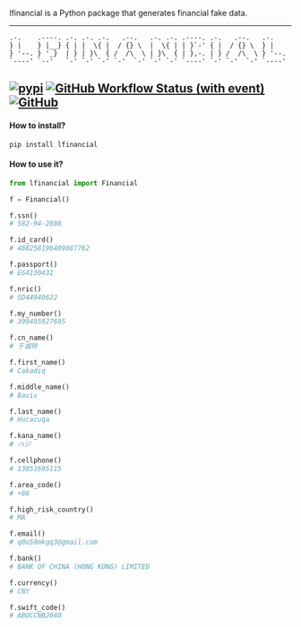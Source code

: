 lfinancial is a Python package that generates financial fake data.

---
```
.-.    .----. .-. .-. .-.   .--.   .-. .-. .----. .-.   .--.   .-.    
} |    } |__} { | |  \{ |  / {} \  |  \{ | | }`-' { |  / {} \  } |    
} '--. } '_}  | } | }\  { /  /\  \ | }\  { | },-. | } /  /\  \ } '--. 
`----' `--'   `-' `-' `-' `-'  `-' `-' `-' `----' `-' `-'  `-' `----' 
```
[![pypi](https://img.shields.io/pypi/v/lfinancial)](https://pypi.org/project/lfinancial/)
[![GitHub Workflow Status (with event)](https://img.shields.io/github/actions/workflow/status/LemonLzy/lfinancial/publish.yml)](https://github.com/LemonLzy/lfinancial/actions)
[![GitHub](https://img.shields.io/github/license/LemonLzy/lfinancial)](https://github.com/LemonLzy/lfinancial/blob/main/LICENSE.txt)
---

#### How to install?
```shell
pip install lfinancial
```

#### How to use it? 
```python
from lfinancial import Financial

f = Financial()

f.ssn()
# 582-94-2808

f.id_card()
# 488258196409087762

f.passport()
# EG4130431

f.nric()
# SD44949622

f.my_number()
# 399495927695

f.cn_name()
# 于诚玲

f.first_name()
# Cakadiq

f.middle_name()
# Baviv

f.last_name()
# Hucacuqa

f.kana_name()
# ハジ

f.cellphone()
# 13851695115

f.area_code()
# +86

f.high_risk_country()
# MA

f.email()
# q0o58mkgq3@gmail.com

f.bank()
# BANK OF CHINA (HONG KONG) LIMITED

f.currency()
# CNY

f.swift_code()
# ABOCCNBJ040
```